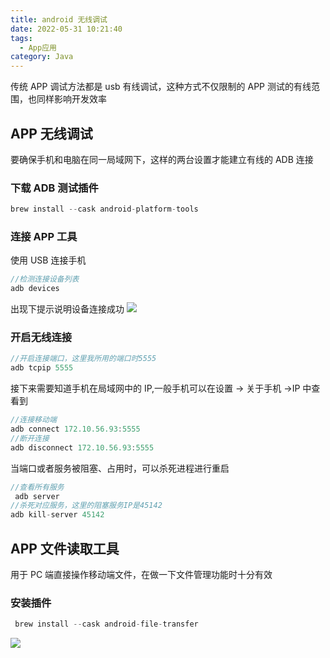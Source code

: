 ```yaml
---
title: android 无线调试
date: 2022-05-31 10:21:40
tags:
  - App应用
category: Java
---
```


传统 APP 调试方法都是 usb 有线调试，这种方式不仅限制的 APP 测试的有线范围，也同样影响开发效率

## APP 无线调试

要确保手机和电脑在同一局域网下，这样的两台设置才能建立有线的 ADB 连接

### 下载 ADB 测试插件

```JavaScript
brew install --cask android-platform-tools
```

### 连接 APP 工具

使用 USB 连接手机

```JavaScript
//检测连接设备列表
adb devices
```

出现下提示说明设备连接成功
![](/images/android/device.png)

### 开启无线连接

```JavaScript
//开启连接端口，这里我所用的端口时5555
adb tcpip 5555
```

接下来需要知道手机在局域网中的 IP,一般手机可以在设置 → 关于手机 →IP 中查看到

```JavaScript
//连接移动端
adb connect 172.10.56.93:5555
//断开连接
adb disconnect 172.10.56.93:5555
```

当端口或者服务被阻塞、占用时，可以杀死进程进行重启

```JavaScript
//查看所有服务
 adb server
//杀死对应服务，这里的阻塞服务IP是45142
adb kill-server 45142
```

## APP 文件读取工具

用于 PC 端直接操作移动端文件，在做一下文件管理功能时十分有效

### 安装插件

```javaScript
 brew install --cask android-file-transfer
```

![](/images/android/flie.png)
